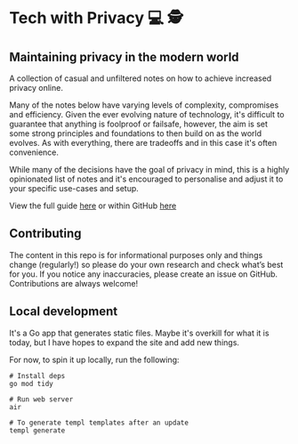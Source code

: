# Tech with Privacy 💻 🕵️
## Maintaining privacy in the modern world
A collection of casual and unfiltered notes on how to achieve increased privacy online.

Many of the notes below have varying levels of complexity, compromises and efficiency. Given the ever evolving nature of technology, it's difficult to guarantee that anything is foolproof or failsafe, however, the aim is set some strong principles and foundations to then build on as the world evolves. As with everything, there are tradeoffs and in this case it's often convenience. 

While many of the decisions have the goal of privacy in mind, this is a highly opinionated list of notes and it's encouraged to personalise and adjust it to your specific use-cases and setup.

View the full guide [here](https://techwithprivacy.com) or within GitHub [here](https://github.com/jackblatch/techwithprivacy/blob/main/content.md)

## Contributing
The content in this repo is for informational purposes only and things change (regularly!) so please do your own research and check what’s best for you. If you notice any inaccuracies, please create an issue on GitHub. Contributions are always welcome!
## Local development
It's a Go app that generates static files. Maybe it's overkill for what it is today, but I have hopes to expand the site and add new things.

For now, to spin it up locally, run the following:
```
# Install deps
go mod tidy

# Run web server
air

# To generate templ templates after an update
templ generate
```

